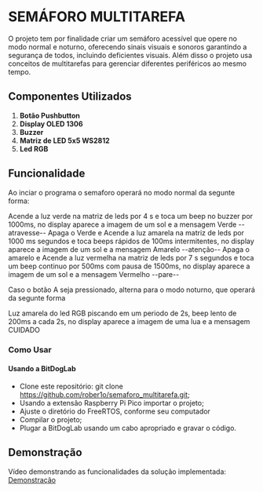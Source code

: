 # SEMÁFORO MULTITAREFA

O projeto tem por finalidade criar um semáforo acessível que opere no modo normal e noturno, oferecendo sinais visuais e sonoros garantindo a segurança de todos, incluindo deficientes visuais. Além disso o projeto usa conceitos de multitarefas para gerenciar diferentes periféricos ao mesmo tempo.

## Componentes Utilizados


1. **Botão Pushbutton**
2. **Display OLED 1306**
3. **Buzzer**
4. **Matriz de LED 5x5 WS2812** 
5. **Led RGB**

## Funcionalidade

Ao inciar o programa o semaforo operará no modo normal da segunte forma:

Acende a luz verde  na matriz de leds por 4 s e toca um beep no buzzer por 1000ms, no display aparece a imagem de um sol e a mensagem Verde --atravesse--
Apaga o Verde e Acende a luz amarela  na matriz de leds por 1000 ms segundos e toca  beeps rápidos de 100ms intermitentes, no display aparece a imagem de um sol e a mensagem Amarelo --atenção--
Apaga o amarelo e Acende a luz vermelha na matriz de leds por 7 s segundos e toca um beep continuo por 500ms com pausa de 1500ms, no display aparece a imagem de um sol e a mensagem Vermelho --pare--

Caso o botão A seja pressionado, alterna para o modo noturno, que operará da segunte forma

Luz amarela do led RGB piscando em um periodo de 2s, beep lento de 200ms a cada 2s, no display aparece a imagem de uma lua e a mensagem CUIDADO

### Como Usar

#### Usando a BitDogLab

- Clone este repositório: git clone https://github.com/rober1o/semaforo_multitarefa.git;
- Usando a extensão Raspberry Pi Pico importar o projeto;
- Ajuste o diretório do FreeRTOS, conforme seu computador
- Compilar o projeto;
- Plugar a BitDogLab usando um cabo apropriado e gravar o código.

## Demonstração

<!-- TODO: adicionar link do vídeo -->
Vídeo demonstrando as funcionalidades da solução implementada: [Demonstração](https://youtu.be/LSdC7LYecy4)
